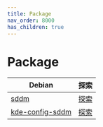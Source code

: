 ```yaml
---
title: Package
nav_order: 8000
has_children: true
---
```



# Package

| Debian | 探索 |
| --- | --- |
| [sddm](https://packages.debian.org/stable/sddm) | [探索](https://samwhelp.github.io/note-about-sddm/read/package/debian/sddm) |
| [kde-config-sddm](https://packages.debian.org/stable/kde-config-sddm) | [探索](https://samwhelp.github.io/note-about-sddm/read/package/debian/kde-config-sddm) |
